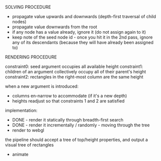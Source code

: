 SOLVING PROCEDURE

- propagate value upwards and downwards (depth-first traversal of child nodes)
- propagate value downwards from the root 
- if any node has a value already, ignore it (do not assign again to it)
- keep note of the seed node id - once you hit it in the 2nd pass, ignore any of its descendants (because they will have already been assigned to)

RENDERING PROCEDURE

constraint0: seed argument occupies all available height
constraint1: children of an argument collectively occupy all of their parent's height
constraint2: rectangles in the right-most column are the same height

when a new argument is introduced:
- columns en-narrow to accommodate (if it's a new depth)
- heights readjust so that constraints 1 and 2 are satisfied

implementation:
- DONE - render it statically through breadth-first search
- DONE - render it incrementally / randomly - moving through the tree
- render to webgl

the pipeline should accept a tree of top/height properties, and output a visual tree of rectangles


- animate